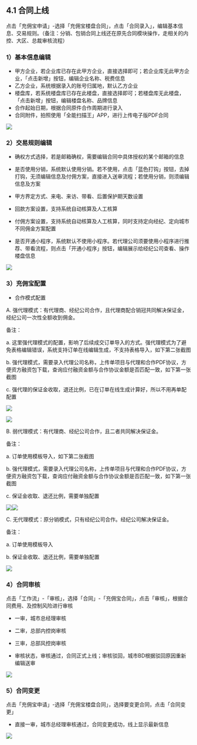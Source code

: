## 4.1 合同上线

点击「充佣宝申请」-选择「充佣宝楼盘合同」，点击「合同录入」，编辑基本信息、交易规则。（备注：分销、包销合同上线还在原先合同模块操作，走相关的内控、大区、总裁审核流程）

### 1）基本信息编辑

* 甲方企业，若企业库已存在此甲方企业，直接选择即可；若企业库无此甲方企业，「点击新增」按钮，编辑企业名称、税费信息
* 乙方企业，系统根据录入的账号归属地，默认乙方企业
* 楼盘库，若系统楼盘库已存在此楼盘，直接选择即可；若楼盘库无此楼盘，「点击新增」按钮，编辑楼盘名称、品牌信息
* 合作起始日期，根据合同原件合作周期进行录入
* 合同附件，拍照使用「全能扫描王」APP，进行上传电子版PDF合同

![](/assets/import.png企业信息2)

### 2）交易规则编辑

* 确权方式选择，若是邮箱确权，需要编辑合同中具体授权的某个邮箱的信息

* 是否使用分销，系统默认使用分销。若不使用，点击「蓝色打钩」按钮，去掉打钩，无须编辑信息及付佣方案，直接进入送审流程；若使用分销，则须编辑信息及方案

* 甲方界定方式、来电、来访、带看、后置保护期天数设置

* 回款方案设置，支持系统自动核算及人工核算

* 付佣方案设置，支持系统自动核算及人工核算，同时支持定向经纪、定向城市不同佣金方案配置

* 是否开通小程序，系统默认不使用小程序。若代理公司须要使用小程序进行推荐、带看流程，则点击「开通小程序」按钮，编辑展示给经纪公司查看、操作楼盘信息

![](/assets/import.png交易12)

### 3）充佣宝配置

* 合作模式配置

A. 强代理模式：有代理商、经纪公司合作，且代理商配合销冠共同解决保证金，经纪公司一次性全额收到佣金。

备注：

a. 这里强代理模式的配置，影响了后续成交订单导入的方式。强代理模式为了避免表格编辑错误，系统支持订单在线编辑生成，不支持表格导入，如下第二张截图

b. 强代理模式，需要录入代理公司名称，上传单项目与代理和合作PDF协议，方便资方融资包下载，查询应付融资金额与合作协议金额是否匹配一致，如下第一张截图

c. 强代理的保证金收取，退还比例，已在订单在线生成计算好，所以不用再单配配置

![](/assets/import.png合作模式配置)

![](/assets/import.png强代理)

B. 弱代理模式：有代理商、经纪公司合作，且二者共同解决保证金。

备注：

a. 订单使用模板导入，如下第二张截图

b. 强代理模式，需要录入代理公司名称，上传单项目与代理和合作PDF协议，方便资方融资包下载，查询应付融资金额与合作协议金额是否匹配一致，如下第一张截图

c. 保证金收取、退还比例，需要单独配置

![](/assets/import.png弱代理模式)![](/assets/import.png若代理)

C. 无代理模式：原分销模式，只有经纪公司合作。经纪公司解决保证金。

备注：

a. 订单使用模板导入

b.  保证金收取、退还比例，需要单独配置

![](/assets/import.png无敌阿里模式)

### 4）合同审核

点击「工作流」-「审核」，选择「合同」-「充佣宝合同」，点击「审核」，根据合同费用、及控制风险进行审核

* 一审，城市总经理审核
* 二审，总部内控岗审核

* 三审，总部风控岗审核

* 审核状态，审核通过，合同正式上线；审核驳回，城市BD根据驳回原因重新编辑送审

![](/assets/import.png审核23)

### 5）合同变更

点击「充佣宝申请」-选择「充佣宝楼盘合同」，选择要变更合同，点击「合同变更」

* 直接一审，城市总经理审核通过，合同变更成功，线上显示最新信息

![](/assets/import.png变更6)

